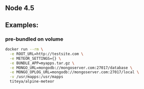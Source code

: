 ## Node 4.5

## Examples:

### pre-bundled on volume
```sh
docker run --rm \
  -e ROOT_URL=http://testsite.com \
  -e METEOR_SETTINGS={} \
  -e BUNDLE_APP=myapps.tar.gz \
  -e MONGO_URL=mongodb://mongoserver.com:27017/database \
  -e MONGO_OPLOG_URL=mongodb://mongoserver.com:27017/local \
  -v /usr/mapps:/usr/mapps
  titeya/alpine-meteor
```

